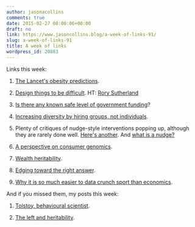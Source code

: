 ```yaml
---
author: jasonacollins
comments: true
date: 2015-02-27 08:00:06+00:00
draft: no
link: https://www.jasoncollins.blog/a-week-of-links-91/
slug: a-week-of-links-91
title: A week of links
wordpress_id: 20883
---
```


Links this week:






	
  1. [The Lancet's obesity predictions](http://velvetgloveironfist.blogspot.co.uk/2015/02/does-lancet-stand-by-its-obesity.html).

	
  2. [Design things to be difficult](http://www.wired.com/2015/02/on-the-joy-of-mastery). HT: [Rory Sutherland](https://twitter.com/rorysutherland)

	
  3. [Is there any known safe level of government funding](http://offsettingbehaviour.blogspot.com.au/2015/02/industry-bad-public-good.html)?

	
  4. [Increasing diversity by hiring groups, not individuals](http://www.spectator.co.uk/life/the-wiki-man/9453442/want-more-diversity-hire-groups-not-individuals/).

	
  5. Plenty of critiques of nudge-style interventions popping up, although they are rarely done well. [Here's another](http://nautil.us/issue/21/information/yes-youre-irrational-and-yes-thats-ok). And [what is a nudge?](http://www.forbes.com/sites/peterubel/2015/02/20/q-a-with-richard-thaler-on-what-it-really-means-to-be-a-nudge/)

	
  6. [A perspective on consumer genomics](http://nautil.us/issue/21/information/your-dna-is-nothing-special).

	
  7. [Wealth heritability](http://offsettingbehaviour.blogspot.com.au/2015/02/wealth-heritability.html).

	
  8. [Edging toward the right answer](http://timharford.com/2015/02/overconfidence-man/).

	
  9. [Why it is so much easier to data crunch sport than economics](http://fivethirtyeight.com/features/rich-data-poor-data/).




And if you missed them, my posts this week:






	
  1. [Tolstoy, behavioural scientist](https://www.jasoncollins.blog/wisdom-from-tolstoy/).

	
  2. [The left and heritability](https://www.jasoncollins.blog/accepting-heritability/).


